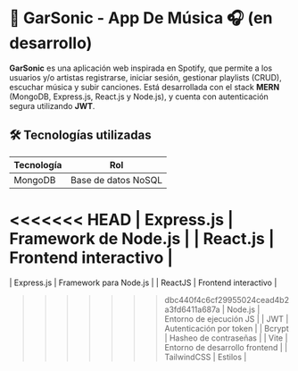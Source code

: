 # 🎵 GarSonic - App De Música 🎧 (en desarrollo)

**GarSonic** es una aplicación web inspirada en Spotify, que permite a los usuarios y/o artistas registrarse, iniciar sesión, gestionar playlists (CRUD), escuchar música y subir canciones. Está desarrollada con el stack **MERN** (MongoDB, Express.js, React.js y Node.js), y cuenta con autenticación segura utilizando **JWT**.

## 🛠️ Tecnologías utilizadas

| Tecnología | Rol |
|------------|------|
| MongoDB    | Base de datos NoSQL |
<<<<<<< HEAD
| Express.js | Framework de Node.js |
| React.js   | Frontend interactivo |
=======
| Express.js | Framework para Node.js |
| ReactJS  | Frontend interactivo |
>>>>>>> dbc440f4c6cf29955024cead4b2a3fd6411a687a
| Node.js    | Entorno de ejecución JS |
| JWT        | Autenticación por token |
| Bcrypt     | Hasheo de contraseñas |
| Vite       | Entorno de desarrollo frontend |
| TailwindCSS | Estilos |
